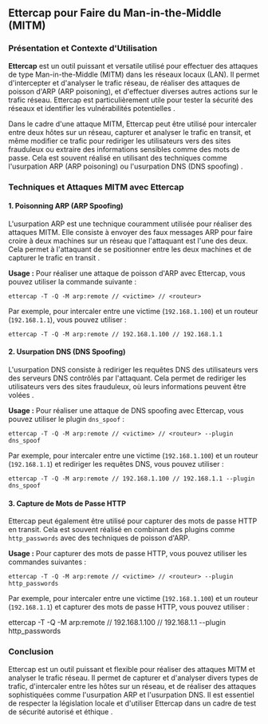 ## Ettercap pour Faire du Man-in-the-Middle (MITM)

### Présentation et Contexte d'Utilisation

**Ettercap** est un outil puissant et versatile utilisé pour effectuer des attaques de type Man-in-the-Middle (MITM) dans les réseaux locaux (LAN). Il permet d'intercepter et d'analyser le trafic réseau, de réaliser des attaques de poisson d'ARP (ARP poisoning), et d'effectuer diverses autres actions sur le trafic réseau. Ettercap est particulièrement utile pour tester la sécurité des réseaux et identifier les vulnérabilités potentielles .

Dans le cadre d'une attaque MITM, Ettercap peut être utilisé pour intercaler entre deux hôtes sur un réseau, capturer et analyser le trafic en transit, et même modifier ce trafic pour rediriger les utilisateurs vers des sites frauduleux ou extraire des informations sensibles comme des mots de passe. Cela est souvent réalisé en utilisant des techniques comme l'usurpation ARP (ARP poisoning) ou l'usurpation DNS (DNS spoofing) .

### Techniques et Attaques MITM avec Ettercap

#### 1\. **Poisonning ARP (ARP Spoofing)**

L'usurpation ARP est une technique couramment utilisée pour réaliser des attaques MITM. Elle consiste à envoyer des faux messages ARP pour faire croire à deux machines sur un réseau que l'attaquant est l'une des deux. Cela permet à l'attaquant de se positionner entre les deux machines et de capturer le trafic en transit .

**Usage :** Pour réaliser une attaque de poisson d'ARP avec Ettercap, vous pouvez utiliser la commande suivante :

`ettercap -T -Q -M arp:remote // <victime> // <routeur>`

Par exemple, pour intercaler entre une victime (`192.168.1.100`) et un routeur (`192.168.1.1`), vous pouvez utiliser :

`ettercap -T -Q -M arp:remote // 192.168.1.100 // 192.168.1.1`

#### 2\. **Usurpation DNS (DNS Spoofing)**

L'usurpation DNS consiste à rediriger les requêtes DNS des utilisateurs vers des serveurs DNS contrôlés par l'attaquant. Cela permet de rediriger les utilisateurs vers des sites frauduleux, où leurs informations peuvent être volées .

**Usage :** Pour réaliser une attaque de DNS spoofing avec Ettercap, vous pouvez utiliser le plugin `dns_spoof` :

`ettercap -T -Q -M arp:remote // <victime> // <routeur> --plugin dns_spoof`

Par exemple, pour intercaler entre une victime (`192.168.1.100`) et un routeur (`192.168.1.1`) et rediriger les requêtes DNS, vous pouvez utiliser :

`ettercap -T -Q -M arp:remote // 192.168.1.100 // 192.168.1.1 --plugin dns_spoof`

#### 3\. **Capture de Mots de Passe HTTP**

Ettercap peut également être utilisé pour capturer des mots de passe HTTP en transit. Cela est souvent réalisé en combinant des plugins comme `http_passwords` avec des techniques de poisson d'ARP.

**Usage :** Pour capturer des mots de passe HTTP, vous pouvez utiliser les commandes suivantes :

`ettercap -T -Q -M arp:remote // <victime> // <routeur> --plugin http_passwords`

Par exemple, pour intercaler entre une victime (`192.168.1.100`) et un routeur (`192.168.1.1`) et capturer des mots de passe HTTP, vous pouvez utiliser :

ettercap -T -Q -M arp:remote // 192.168.1.100 // 192.168.1.1 --plugin http_passwords

### Conclusion

Ettercap est un outil puissant et flexible pour réaliser des attaques MITM et analyser le trafic réseau. Il permet de capturer et d'analyser divers types de trafic, d'intercaler entre les hôtes sur un réseau, et de réaliser des attaques sophistiquées comme l'usurpation ARP et l'usurpation DNS. Il est essentiel de respecter la législation locale et d'utiliser Ettercap dans un cadre de test de sécurité autorisé et éthique .
